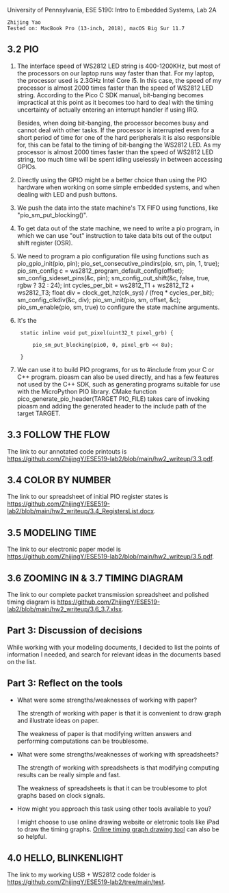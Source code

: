 University of Pennsylvania, ESE 5190: Intro to Embedded Systems, Lab 2A

    Zhijing Yao
    Tested on: MacBook Pro (13-inch, 2018), macOS Big Sur 11.7

## 3.2 PIO

1) The interface speed of WS2812 LED string is 400-1200KHz, but most of the processors on our laptop runs way faster than that. For my laptop, the processor used is 2.3GHz Intel Core i5. In this case, the speed of my processor is almost 2000 times faster than the speed of WS2812 LED string. According to the Pico C SDK manual, bit-banging becomes impractical at this point as it becomes too hard to deal with the timing uncertainty of actually entering an interrupt handler if using IRQ. 

    Besides, when doing bit-banging, the processor becomes busy and cannot deal with other tasks. If the processor is interrupted even for a short period of time for one of the hard peripherals it is also responsible for, this can be fatal to the timing of bit-banging the WS2812 LED. As my processor is almost 2000 times faster than the speed of WS2812 LED string, too much time will be spent idling uselessly in between accessing GPIOs.

2) Directly using the GPIO might be a better choice than using the PIO hardware when working on some simple embedded systems, and when dealing with LED and push buttons.
3) We push the data into the state machine's TX FIFO using functions, like "pio_sm_put_blocking()".
4) To get data out of the state machine, we need to write a pio program, in which we can use "out" instruction to take data bits out of the output shift register (OSR).
5) We need to program a pio configuration file using functions such as pio_gpio_init(pio, pin); pio_set_consecutive_pindirs(pio, sm, pin, 1, true);  pio_sm_config c = ws2812_program_default_config(offset); sm_config_sideset_pins(&c, pin); sm_config_out_shift(&c, false, true, rgbw ? 32 : 24); int cycles_per_bit = ws2812_T1 + ws2812_T2 + ws2812_T3; float div = clock_get_hz(clk_sys) / (freq * cycles_per_bit); sm_config_clkdiv(&c, div); pio_sm_init(pio, sm, offset, &c); pio_sm_enable(pio, sm, true) to configure the state machine arguments.
6) It's the 

        static inline void put_pixel(uint32_t pixel_grb) {
   
            pio_sm_put_blocking(pio0, 0, pixel_grb << 8u);
   
        }

7) We can use it to build PIO programs, for us to #include from your C or C++ program. pioasm can also be used directly, and has a few features not used by the C++ SDK, such as generating programs suitable for use with the MicroPython PIO library. CMake function pico_generate_pio_header(TARGET PIO_FILE) takes care of invoking pioasm and adding the generated header to the include path of the target TARGET.


## 3.3 FOLLOW THE FLOW

The link to our annotated code printouts is https://github.com/ZhijingY/ESE519-lab2/blob/main/hw2_writeup/3.3.pdf.

## 3.4 COLOR BY NUMBER

The link to our spreadsheet of initial PIO register states is https://github.com/ZhijingY/ESE519-lab2/blob/main/hw2_writeup/3.4_RegistersList.docx.

## 3.5 MODELING TIME

The link to our electronic paper model is https://github.com/ZhijingY/ESE519-lab2/blob/main/hw2_writeup/3.5.pdf.

## 3.6 ZOOMING IN & 3.7 TIMING DIAGRAM

The link to our complete packet transmission spreadsheet and polished timing diagram is https://github.com/ZhijingY/ESE519-lab2/blob/main/hw2_writeup/3.6_3.7.xlsx.

## Part 3: Discussion of decisions

While working with your modeling documents, I decided to list the points of information I needed, and search for relevant ideas in the documents based on the list.

## Part 3: Reflect on the tools

- What were some strengths/weaknesses of working with paper?

    The strength of working with paper is that it is convenient to draw graph and illustrate ideas on paper.
    
    The weakness of paper is that modifying written answers and performing computations can be troublesome.
    
- What were some strengths/weaknesses of working with spreadsheets?

    The strength of working with spreadsheets is that modifying computing results can be really simple and fast.
    
    The weakness of spreadsheets is that it can be troublesome to plot graphs based on clock signals.
    
- How might you approach this task using other tools available to you?

    I might choose to use online drawing website or eletronic tools like iPad to draw the timing graphs. [Online timing graph drawing tool](https://wavedrom.com/) can also be so helpful.

## 4.0 HELLO, BLINKENLIGHT

The link to my working USB + WS2812 code folder is https://github.com/ZhijingY/ESE519-lab2/tree/main/test.
